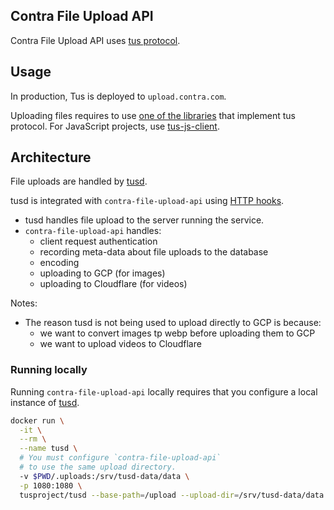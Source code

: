 ## Contra File Upload API

Contra File Upload API uses [tus protocol](https://tus.io/protocols/resumable-upload.html).

## Usage

In production, Tus is deployed to `upload.contra.com`.

Uploading files requires to use [one of the libraries](https://tus.io/implementations.html) that implement tus protocol. For JavaScript projects, use [tus-js-client](https://github.com/tus/tus-js-client).

## Architecture

File uploads are handled by [tusd](https://github.com/tus/tusd).

tusd is integrated with `contra-file-upload-api` using [HTTP hooks](https://github.com/tus/tusd/blob/master/docs/hooks.md#http-hooks).

* tusd handles file upload to the server running the service.
* `contra-file-upload-api` handles:
  * client request authentication
  * recording meta-data about file uploads to the database
  * encoding
  * uploading to GCP (for images)
  * uploading to Cloudflare (for videos)

Notes:

* The reason tusd is not being used to upload directly to GCP is because:
  * we want to convert images tp webp before uploading them to GCP
  * we want to upload videos to Cloudflare

### Running locally

Running `contra-file-upload-api` locally requires that you configure a local instance of [tusd](https://github.com/tus/tusd).

```bash
docker run \
  -it \
  --rm \
  --name tusd \
  # You must configure `contra-file-upload-api`
  # to use the same upload directory.
  -v $PWD/.uploads:/srv/tusd-data/data \
  -p 1080:1080 \
  tusproject/tusd --base-path=/upload --upload-dir=/srv/tusd-data/data --hooks-http http://host.docker.internal:8080/hooks

```
